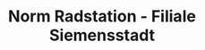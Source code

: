 ---
title: "Norm Radstation - Filiale Siemensstadt"
url: /berlin/norm-radstation-filiale-siemensstadt/
shop: Fahrrad
---
